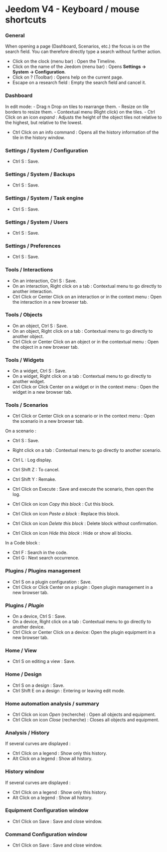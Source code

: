 # Jeedom V4 - Keyboard / mouse shortcuts

### General

When opening a page (Dashboard, Scenarios, etc.) the focus is on the search field. You can therefore directly type a search without further action.

- Click on the clock (menu bar) : Open the Timeline.
- Click on the name of the Jeedom (menu bar)  : Opens **Settings → System → Configuration**.
- Click on ?  (Toolbar)  : Opens help on the current page.
- Escape on a research field : Empty the search field and cancel it.

### Dashboard
In edit mode:
	- Drag n Drop on tiles to rearrange them.
	- Resize on tile borders to resize them.
	- Contextual menu (Right click) on the tiles.
	- Ctrl Click on an icon *expand* : Adjusts the height of the object tiles not relative to the highest, but relative to the lowest.

- Ctrl Click on an info command : Opens all the history information of the tile in the history window.

### Settings / System / Configuration
- Ctrl S : Save.

### Settings / System / Backups
- Ctrl S : Save.

### Settings / System / Task engine
- Ctrl S : Save.

### Settings / System / Users
- Ctrl S : Save.

### Settings / Preferences
- Ctrl S : Save.

### Tools / Interactions
- On an interaction, Ctrl S : Save.
- On an interaction, Right click on a tab : Contextual menu to go directly to another interaction.
- Ctrl Click or Center Click on an interaction or in the context menu : Open the interaction in a new browser tab.

### Tools / Objects
- On an object, Ctrl S : Save.
- On an object, Right click on a tab : Contextual menu to go directly to another object.
- Ctrl Click or Center Click on an object or in the contextual menu : Open the object in a new browser tab.

### Tools / Widgets
- On a widget, Ctrl S : Save.
- On a widget, Right click on a tab : Contextual menu to go directly to another widget.
- Ctrl Click or Click Center on a widget or in the context menu : Open the widget in a new browser tab.

### Tools / Scenarios
- Ctrl Click or Center Click on a scenario or in the context menu : Open the scenario in a new browser tab.

On a scenario :
- Ctrl S : Save.
- Right click on a tab : Contextual menu to go directly to another scenario.
- Ctrl L : Log display.
- Ctrl Shift Z : To cancel.
- Ctrl Shift Y : Remake.

- Ctrl Click on Execute : Save and execute the scenario, then open the log.
- Ctrl Click on icon *Copy this block* : Cut this block.
- Ctrl Click on icon *Paste a block* : Replace this block.
- Ctrl Click on icon *Delete this block* : Delete block without confirmation.
- Ctrl Click on icon *Hide this block* : Hide or show all blocks.

In a Code block :
- Ctrl F : Search in the code.
- Ctrl G : Next search occurrence.

### Plugins / Plugins management
- Ctrl S on a plugin configuration : Save.
- Ctrl Click or Click Center on a plugin : Open plugin management in a new browser tab.

### Plugins / *Plugin*
- On a device, Ctrl S  : Save.
- On a device, Right click on a tab : Contextual menu to go directly to another device.
- Ctrl Click or Center Click on a device: Open the plugin equipment in a new browser tab.

### Home / View
- Ctrl S on editing a view : Save.

### Home / Design
- Ctrl S on a design : Save.
- Ctrl Shift E on a design : Entering or leaving edit mode.

### Home automation analysis / summary
- Ctrl Click on icon *Open* (recherche) : Open all objects and equipment.
- Ctrl Click on icon *Close* (recherche) : Closes all objects and equipment.

### Analysis / History
If several curves are displayed :
- Ctrl Click on a legend : Show only this history.
- Alt Click on a legend : Show all history.

### History window
If several curves are displayed :
- Ctrl Click on a legend : Show only this history.
- Alt Click on a legend : Show all history.

### Equipment Configuration window
- Ctrl Click on Save : Save and close window.

### Command Configuration window
- Ctrl Click on Save : Save and close window.

